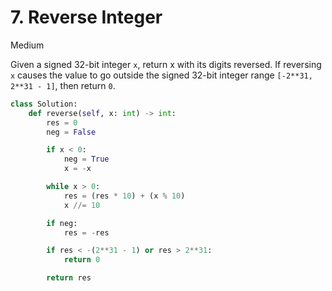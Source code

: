 # 7. Reverse Integer

Medium

Given a signed 32-bit integer `x`, return x with its digits reversed. If reversing `x` causes the value to go outside the signed 32-bit integer range `[-2**31, 2**31 - 1]`, then return `0`.

```python
class Solution:
    def reverse(self, x: int) -> int:
        res = 0
        neg = False

        if x < 0:
            neg = True
            x = -x

        while x > 0:
            res = (res * 10) + (x % 10)
            x //= 10

        if neg:
            res = -res

        if res < -(2**31 - 1) or res > 2**31:
            return 0

        return res
```